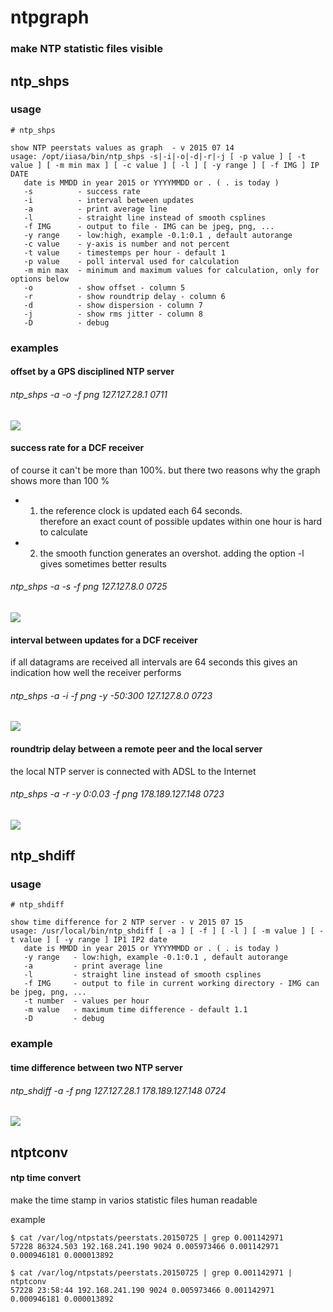 # ntpgraph

### make NTP statistic files visible 

## ntp_shps 

### usage 

    # ntp_shps
     
    show NTP peerstats values as graph  - v 2015 07 14
    usage: /opt/iiasa/bin/ntp_shps -s|-i|-o|-d|-r|-j [ -p value ] [ -t value ] [ -m min max ] [ -c value ] [ -l ] [ -y range ] [ -f IMG ] IP DATE
       date is MMDD in year 2015 or YYYYMMDD or . ( . is today )
       -s          - success rate
       -i          - interval between updates
       -a          - print average line
       -l          - straight line instead of smooth csplines
       -f IMG      - output to file - IMG can be jpeg, png, ...
       -y range    - low:high, example -0.1:0.1 , default autorange
       -c value    - y-axis is number and not percent
       -t value    - timestemps per hour - default 1
       -p value    - poll interval used for calculation
       -m min max  - minimum and maximum values for calculation, only for options below
       -o          - show offset - column 5
       -r          - show roundtrip delay - column 6
       -d          - show dispersion - column 7
       -j          - show rms jitter - column 8
       -D          - debug

### examples 

#### offset by a GPS disciplined NTP server 

###### ntp_shps -a -o -f png 127.127.28.1 0711

![](img/plot_7026.png)

#### success rate for a DCF receiver 

of course it can't be more than 100%.
but there two reasons why the graph shows more than 100 % 
* 1) the reference clock is updated each 64 seconds.  
therefore an exact count of possible updates within one hour is hard to calculate
* 2) the smooth function generates an overshot. 
adding the option -l gives sometimes better results 

###### ntp_shps -a -s -f png 127.127.8.0 0725

![](img/plot_22516.png)


#### interval between updates for a DCF receiver 

if all datagrams are received all intervals are 64 seconds 
this gives an indication how well the receiver performs 

###### ntp_shps -a -i -f png -y -50:300 127.127.8.0 0723

![](img/plot_22693.png)


#### roundtrip delay between a remote peer and the local server 

the local NTP server is connected with ADSL to the Internet 

###### ntp_shps -a -r -y 0:0.03 -f png 178.189.127.148 0723 

![](img/plot_7266.png)


## ntp_shdiff 

### usage 

    # ntp_shdiff
     
    show time difference for 2 NTP server - v 2015 07 15
    usage: /usr/local/bin/ntp_shdiff [ -a ] [ -f ] [ -l ] [ -m value ] [ -t value ] [ -y range ] IP1 IP2 date
       date is MMDD in year 2015 or YYYYMMDD or . ( . is today )
       -y range   - low:high, example -0.1:0.1 , default autorange
       -a         - print average line
       -l         - straight line instead of smooth csplines
       -f IMG     - output to file in current working directory - IMG can be jpeg, png, ...
       -t number  - values per hour
       -m value   - maximum time difference - default 1.1
       -D         - debug

### example

#### time difference between two NTP server 

###### ntp_shdiff -a -f png 127.127.28.1 178.189.127.148 0724

![](img/plot_7381.png)


## ntptconv 

#### ntp time convert 

make the time stamp in varios statistic files human readable 

example 

    $ cat /var/log/ntpstats/peerstats.20150725 | grep 0.001142971
    57228 86324.503 192.168.241.190 9024 0.005973466 0.001142971 0.000946181 0.000013892
      
    $ cat /var/log/ntpstats/peerstats.20150725 | grep 0.001142971 | ntptconv
    57228 23:58:44 192.168.241.190 9024 0.005973466 0.001142971 0.000946181 0.000013892


